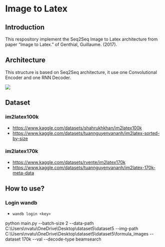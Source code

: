 # Image to Latex

## Introduction

This respository implement the Seq2Seq Image to Latex architecture from paper “Image to Latex.” of Genthial, Guillaume. (2017).

## Architecture

This structure is based on Seq2Seq architecture, it use one Convolutional Encoder and one RNN Decoder.

<div>
    <image src="https://deforani.sirv.com/Images/Github/Image2Latex/image2latex.png" />
</div>

## Dataset
### im2latex100k
- https://www.kaggle.com/datasets/shahrukhkhan/im2latex100k
- https://www.kaggle.com/datasets/tuannguyenvananh/im2latex-sorted-by-size
### im2latex170k
- https://www.kaggle.com/datasets/rvente/im2latex170k
- https://www.kaggle.com/datasets/tuannguyenvananh/im2latex-170k-meta-data

## How to use?

### Login wandb
- `wandb login <key>`

python main.py --batch-size 2 --data-path C:\Users\nvatu\OneDrive\Desktop\dataset5\dataset5 --img-path C:\Users\nvatu\OneDrive\Desktop\dataset5\dataset5\formula_images --dataset 170k --val --decode-type beamsearch